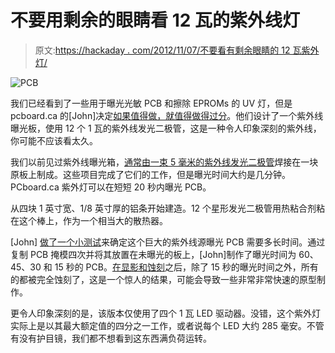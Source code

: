 # 不要用剩余的眼睛看 12 瓦的紫外线灯

> 原文:[https://hackaday . com/2012/11/07/不要看有剩余眼睛的 12 瓦紫外灯/](https://hackaday.com/2012/11/07/do-not-look-into-12-watt-uv-lamp-with-remaining-eye/)

![](../Images/6f762485da6515c3f66f28b0d6bcfb57.png "PCB")

我们已经看到了一些用于曝光光敏 PCB 和擦除 EPROMs 的 UV 灯，但是 pcboard.ca 的[John]决定[如果值得做，就值得做得过分](http://pcboard.ca/info/pcb_uv_lamp/index.html)。他们设计了一个紫外线曝光板，使用 12 个 1 瓦的紫外线发光二极管，这是一种令人印象深刻的紫外线，你可能不应该看太久。

我们以前见过紫外线曝光箱，[通常由一束 5 毫米的紫外线发光二极管](http://hackaday.com/2012/11/06/ikea-provides-a-great-uv-exposure-box/)焊接在一块原板上制成。这些项目完成了它们的工作，但是曝光时间大约是几分钟。PCboard.ca 紫外灯可以在短短 20 秒内曝光 PCB。

从四块 1 英寸宽、1/8 英寸厚的铝条开始建造。12 个星形发光二极管用热粘合剂粘在这个棒上，作为一个相当大的散热器。

[John] [做了一个小测试](http://pcboard.ca/info/pcb_uv_lamp/expose.html)来确定这个巨大的紫外线源曝光 PCB 需要多长时间。通过复制 PCB 掩模四次并将其放置在未曝光的板上，[John]制作了曝光时间为 60、45、30 和 15 秒的 PCB。[在显影和蚀刻](http://pcboard.ca/info/pcb_uv_lamp/etching.html)之后，除了 15 秒的曝光时间之外，所有的都被完全蚀刻了，这是一个惊人的结果，可能会导致一些非常非常快速的原型制作。

更令人印象深刻的是，该版本仅使用了四个 1 瓦 LED 驱动器。没错，这个紫外灯实际上是以其最大额定值的四分之一工作，或者说每个 LED 大约 285 毫安。不管有没有护目镜，我们都不想看到这东西满负荷运转。